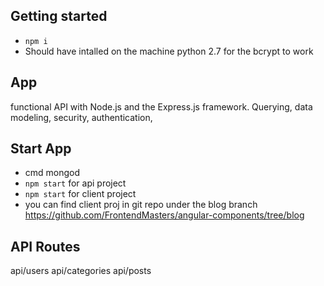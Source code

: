 ## Getting started
* `npm i`
* Should have intalled on the machine python 2.7 for the bcrypt to work

## App
functional API with Node.js and the Express.js framework. Querying, data modeling, security, authentication,

## Start App 
* cmd mongod
* `npm start`   for api project
*  `npm start` for client project
* you can find client proj in  git repo under the blog branch https://github.com/FrontendMasters/angular-components/tree/blog

## API Routes 

api/users
api/categories
api/posts
